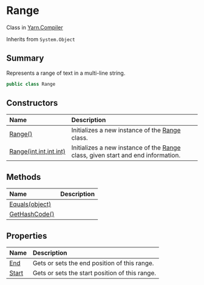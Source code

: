 # Range

Class in [Yarn.Compiler](/docs/api/csharp/yarn.compiler.md)

Inherits from `System.Object`

## Summary


Represents a range of text in a multi-line string.


```csharp
public class Range
```

## Constructors

|Name|Description|
|:---|:---|
|[Range()](/docs/api/csharp/yarn.compiler.range..ctor-2.md)|Initializes a new instance of the  <a href="yarn.compiler.range.md">Range</a>  class.|
|[Range(int,int,int,int)](/docs/api/csharp/yarn.compiler.range..ctor-1.md)|Initializes a new instance of the  <a href="yarn.compiler.range.md">Range</a>  class, given start and end information.|

## Methods

|Name|Description|
|:---|:---|
|[Equals(object)](/docs/api/csharp/yarn.compiler.range.equals.md)||
|[GetHashCode()](/docs/api/csharp/yarn.compiler.range.gethashcode.md)||

## Properties

|Name|Description|
|:---|:---|
|[End](/docs/api/csharp/yarn.compiler.range.end.md)|Gets or sets the end position of this range.|
|[Start](/docs/api/csharp/yarn.compiler.range.start.md)|Gets or sets the start position of this range.|

